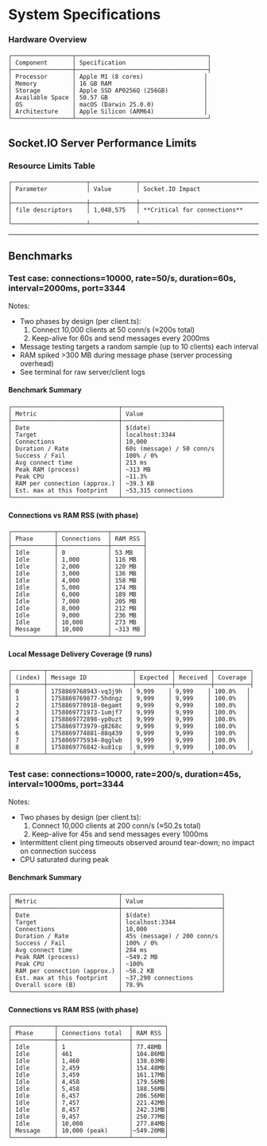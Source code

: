 # System Specifications

### Hardware Overview
```
┌─────────────────┬─────────────────────────────────────┐
│ Component       │ Specification                       │
├─────────────────┼─────────────────────────────────────┤
│ Processor       │ Apple M1 (8 cores)                 │
│ Memory          │ 16 GB RAM                          │
│ Storage         │ Apple SSD AP0256Q (256GB)          │
│ Available Space │ 50.57 GB                           │
│ OS              │ macOS (Darwin 25.0.0)              │
│ Architecture    │ Apple Silicon (ARM64)              │
└─────────────────┴─────────────────────────────────────┘
```

## Socket.IO Server Performance Limits
### Resource Limits Table
```
┌─────────────────────┬─────────────┬─────────────────────────────────────┐
│ Parameter           │ Value       │ Socket.IO Impact                    │
├─────────────────────┼─────────────┼─────────────────────────────────────┤
│ file descriptors    │ 1,048,575   │ **Critical for connections**        │
└─────────────────────┴─────────────┴─────────────────────────────────────┘
```

---

## Benchmarks

### Test case: connections=10000, rate=50/s, duration=60s, interval=2000ms, port=3344

Notes:
- Two phases by design (per client.ts):
  1) Connect 10,000 clients at 50 conn/s (≈200s total)
  2) Keep-alive for 60s and send messages every 2000ms
- Message testing targets a random sample (up to 10 clients) each interval
- RAM spiked >300 MB during message phase (server processing overhead)
- See terminal for raw server/client logs

#### Benchmark Summary
```
┌──────────────────────────────┬────────────────────────────┐
│ Metric                       │ Value                      │
├──────────────────────────────┼────────────────────────────┤
│ Date                         │ $(date)                    │
│ Target                       │ localhost:3344             │
│ Connections                  │ 10,000                     │
│ Duration / Rate              │ 60s (message) / 50 conn/s  │
│ Success / Fail               │ 100% / 0%                  │
│ Avg connect time             │ 213 ms                     │
│ Peak RAM (process)           │ ~313 MB                    │
│ Peak CPU                     │ ~11.3%                     │
│ RAM per connection (approx.) │ ~39.3 KB                   │
│ Est. max at this footprint   │ ~53,315 connections        │
└──────────────────────────────┴────────────────────────────┘
```

#### Connections vs RAM RSS (with phase)
```
┌────────────┬──────────────┬─────────┐
│ Phase      │ Connections  │ RAM RSS │
├────────────┼──────────────┼─────────┤
│ Idle       │ 0            │ 53 MB   │
│ Idle       │ 1,000        │ 116 MB  │
│ Idle       │ 2,000        │ 120 MB  │
│ Idle       │ 3,000        │ 136 MB  │
│ Idle       │ 4,000        │ 158 MB  │
│ Idle       │ 5,000        │ 174 MB  │
│ Idle       │ 6,000        │ 189 MB  │
│ Idle       │ 7,000        │ 205 MB  │
│ Idle       │ 8,000        │ 212 MB  │
│ Idle       │ 9,000        │ 236 MB  │
│ Idle       │ 10,000       │ 273 MB  │
│ Message    │ 10,000       │ ~313 MB │
└────────────┴──────────────┴─────────┘
```

#### Local Message Delivery Coverage (9 runs)
```
┌─────────┬────────────────────────┬──────────┬──────────┬──────────┐
│ (index) │ Message ID             │ Expected │ Received │ Coverage │
├─────────┼────────────────────────┼──────────┼──────────┼──────────┤
│ 0       │ 1758869768943-vq3j9h  │ 9,999    │ 9,999    │ 100.0%   │
│ 1       │ 1758869769877-5hdngz  │ 9,999    │ 9,999    │ 100.0%   │
│ 2       │ 1758869770918-0egamt  │ 9,999    │ 9,999    │ 100.0%   │
│ 3       │ 1758869771973-1umjf7  │ 9,999    │ 9,999    │ 100.0%   │
│ 4       │ 1758869772898-yp0uzt  │ 9,999    │ 9,999    │ 100.0%   │
│ 5       │ 1758869773979-g8268c  │ 9,999    │ 9,999    │ 100.0%   │
│ 6       │ 1758869774881-88q439  │ 9,999    │ 9,999    │ 100.0%   │
│ 7       │ 1758869775934-8qglwb  │ 9,999    │ 9,999    │ 100.0%   │
│ 8       │ 1758869776842-ku81cp  │ 9,999    │ 9,999    │ 100.0%   │
└─────────┴────────────────────────┴──────────┴──────────┴──────────┘
```

<!-- To add a new test case, duplicate this subsection and adjust the config line and tables accordingly. -->


### Test case: connections=10000, rate=200/s, duration=45s, interval=1000ms, port=3344

Notes:
- Two phases by design (per client.ts):
  1) Connect 10,000 clients at 200 conn/s (≈50.2s total)
  2) Keep-alive for 45s and send messages every 1000ms
- Intermittent client ping timeouts observed around tear-down; no impact on connection success
- CPU saturated during peak

#### Benchmark Summary
```
┌──────────────────────────────┬────────────────────────────┐
│ Metric                       │ Value                      │
├──────────────────────────────┼────────────────────────────┤
│ Date                         │ $(date)                    │
│ Target                       │ localhost:3344             │
│ Connections                  │ 10,000                     │
│ Duration / Rate              │ 45s (message) / 200 conn/s │
│ Success / Fail               │ 100% / 0%                  │
│ Avg connect time             │ 284 ms                     │
│ Peak RAM (process)           │ ~549.2 MB                  │
│ Peak CPU                     │ ~100%                      │
│ RAM per connection (approx.) │ ~56.2 KB                   │
│ Est. max at this footprint   │ ~37,290 connections        │
│ Overall score (B)            │ 78.9%                      │
└──────────────────────────────┴────────────────────────────┘
```

#### Connections vs RAM RSS (with phase)
```
┌────────────┬────────────────────┬─────────┐
│ Phase      │ Connections total  │ RAM RSS │
├────────────┼────────────────────┼─────────┤
│ Idle       │ 1                  │ 77.48MB │
│ Idle       │ 461                │ 104.86MB│
│ Idle       │ 1,460              │ 138.03MB│
│ Idle       │ 2,459              │ 154.48MB│
│ Idle       │ 3,459              │ 161.17MB│
│ Idle       │ 4,458              │ 179.56MB│
│ Idle       │ 5,458              │ 188.56MB│
│ Idle       │ 6,457              │ 206.56MB│
│ Idle       │ 7,457              │ 221.42MB│
│ Idle       │ 8,457              │ 242.31MB│
│ Idle       │ 9,457              │ 250.77MB│
│ Idle       │ 10,000             │ 277.84MB│
│ Message    │ 10,000 (peak)      │~549.20MB│
└────────────┴────────────────────┴─────────┘
```

